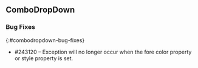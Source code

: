 ## ComboDropDown

### Bug Fixes
{:#combodropdown-bug-fixes}

* \#243120 – Exception will no longer occur when the fore color property or style property is set.